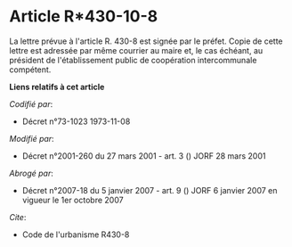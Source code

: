 # Article R*430-10-8

La lettre prévue à l'article R. 430-8 est signée par le préfet. Copie de cette lettre est adressée par même courrier au maire
et, le cas échéant, au président de l'établissement public de coopération intercommunale compétent.

**Liens relatifs à cet article**

_Codifié par_:

  - Décret n°73-1023 1973-11-08

_Modifié par_:

  - Décret n°2001-260 du 27 mars 2001 - art. 3 () JORF 28 mars 2001

_Abrogé par_:

  - Décret n°2007-18 du 5 janvier 2007 - art. 9 () JORF 6 janvier 2007 en vigueur le 1er octobre 2007

_Cite_:

  - Code de l'urbanisme R430-8
